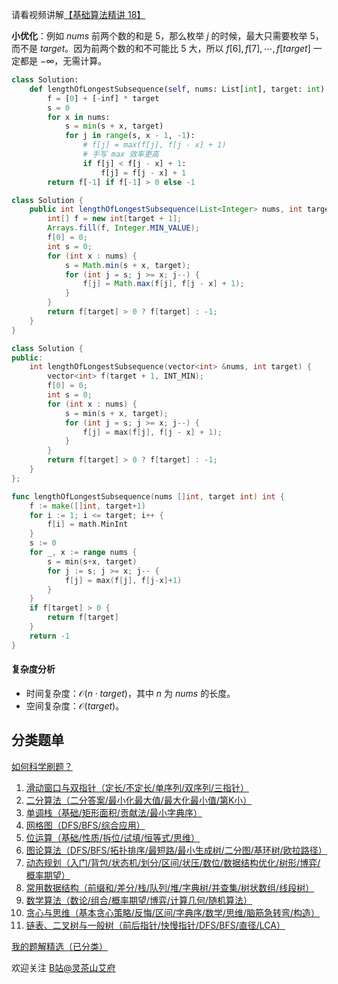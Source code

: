 请看视频讲解[【基础算法精讲 18】](https://www.bilibili.com/video/BV16Y411v7Y6/)

**小优化**：例如 $\textit{nums}$ 前两个数的和是 $5$，那么枚举 $j$ 的时候，最大只需要枚举 $5$，而不是 $\textit{target}$。因为前两个数的和不可能比 $5$ 大，所以 $f[6],f[7],\cdots,f[\textit{target}]$ 一定都是 $-\infty$，无需计算。

```py [sol-Python3]
class Solution:
    def lengthOfLongestSubsequence(self, nums: List[int], target: int) -> int:
        f = [0] + [-inf] * target
        s = 0
        for x in nums:
            s = min(s + x, target)
            for j in range(s, x - 1, -1):
                # f[j] = max(f[j], f[j - x] + 1)
                # 手写 max 效率更高
                if f[j] < f[j - x] + 1:
                    f[j] = f[j - x] + 1
        return f[-1] if f[-1] > 0 else -1
```

```java [sol-Java]
class Solution {
    public int lengthOfLongestSubsequence(List<Integer> nums, int target) {
        int[] f = new int[target + 1];
        Arrays.fill(f, Integer.MIN_VALUE);
        f[0] = 0;
        int s = 0;
        for (int x : nums) {
            s = Math.min(s + x, target);
            for (int j = s; j >= x; j--) {
                f[j] = Math.max(f[j], f[j - x] + 1);
            }
        }
        return f[target] > 0 ? f[target] : -1;
    }
}
```

```cpp [sol-C++]
class Solution {
public:
    int lengthOfLongestSubsequence(vector<int> &nums, int target) {
        vector<int> f(target + 1, INT_MIN);
        f[0] = 0;
        int s = 0;
        for (int x : nums) {
            s = min(s + x, target);
            for (int j = s; j >= x; j--) {
                f[j] = max(f[j], f[j - x] + 1);
            }
        }
        return f[target] > 0 ? f[target] : -1;
    }
};
```

```go [sol-Go]
func lengthOfLongestSubsequence(nums []int, target int) int {
	f := make([]int, target+1)
	for i := 1; i <= target; i++ {
		f[i] = math.MinInt
	}
	s := 0
	for _, x := range nums {
		s = min(s+x, target)
		for j := s; j >= x; j-- {
			f[j] = max(f[j], f[j-x]+1)
		}
	}
	if f[target] > 0 {
		return f[target]
	}
	return -1
}
```

#### 复杂度分析

- 时间复杂度：$\mathcal{O}(n\cdot \textit{target})$，其中 $n$ 为 $\textit{nums}$ 的长度。
- 空间复杂度：$\mathcal{O}(\textit{target})$。

## 分类题单

[如何科学刷题？](https://leetcode.cn/circle/discuss/RvFUtj/)

1. [滑动窗口与双指针（定长/不定长/单序列/双序列/三指针）](https://leetcode.cn/circle/discuss/0viNMK/)
2. [二分算法（二分答案/最小化最大值/最大化最小值/第K小）](https://leetcode.cn/circle/discuss/SqopEo/)
3. [单调栈（基础/矩形面积/贡献法/最小字典序）](https://leetcode.cn/circle/discuss/9oZFK9/)
4. [网格图（DFS/BFS/综合应用）](https://leetcode.cn/circle/discuss/YiXPXW/)
5. [位运算（基础/性质/拆位/试填/恒等式/思维）](https://leetcode.cn/circle/discuss/dHn9Vk/)
6. [图论算法（DFS/BFS/拓扑排序/最短路/最小生成树/二分图/基环树/欧拉路径）](https://leetcode.cn/circle/discuss/01LUak/)
7. [动态规划（入门/背包/状态机/划分/区间/状压/数位/数据结构优化/树形/博弈/概率期望）](https://leetcode.cn/circle/discuss/tXLS3i/)
8. [常用数据结构（前缀和/差分/栈/队列/堆/字典树/并查集/树状数组/线段树）](https://leetcode.cn/circle/discuss/mOr1u6/)
9. [数学算法（数论/组合/概率期望/博弈/计算几何/随机算法）](https://leetcode.cn/circle/discuss/IYT3ss/)
10. [贪心与思维（基本贪心策略/反悔/区间/字典序/数学/思维/脑筋急转弯/构造）](https://leetcode.cn/circle/discuss/g6KTKL/)
11. [链表、二叉树与一般树（前后指针/快慢指针/DFS/BFS/直径/LCA）](https://leetcode.cn/circle/discuss/K0n2gO/)

[我的题解精选（已分类）](https://github.com/EndlessCheng/codeforces-go/blob/master/leetcode/SOLUTIONS.md)

欢迎关注 [B站@灵茶山艾府](https://space.bilibili.com/206214)
